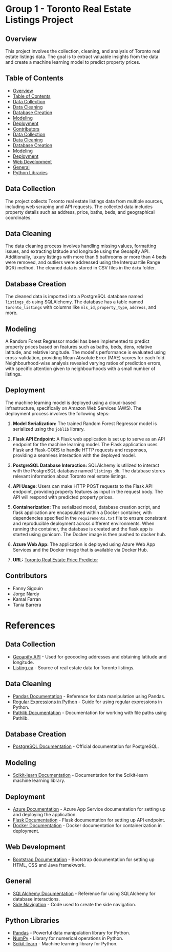 # Group 1 - Toronto Real Estate Listings Project 

## Overview

This project involves the collection, cleaning, and analysis of Toronto real estate listings data. The goal is to extract valuable insights from the data and create a machine learning model to predict property prices.

## Table of Contents

- [Overview](#overview)
- [Table of Contents](#table-of-contents)
- [Data Collection](#data-collection)
- [Data Cleaning](#data-cleaning)
- [Database Creation](#database-creation)
- [Modeling](#modeling)
- [Deployment](#deployment)
- [Contributors](#contributors)
- [Data Collection](#data-collection-1)
- [Data Cleaning](#data-cleaning-1)
- [Database Creation](#database-creation-1)
- [Modeling](#modeling-1)
- [Deployment](#deployment-1)
- [Web Development](#web-development)
- [General](#general)
- [Python Libraries](#python-libraries)

## Data Collection

The project collects Toronto real estate listings data from multiple sources, including web scraping and API requests. The collected data includes property details such as address, price, baths, beds, and geographical coordinates.

## Data Cleaning

The data cleaning process involves handling missing values, formatting issues, and extracting latitude and longitude using the Geoapify API. Additionally, luxury listings with more than 5 bathrooms or more than 4 beds were removed, and outliers were addressed using the Interquartile Range (IQR) method. The cleaned data is stored in CSV files in the `data` folder.

## Database Creation

The cleaned data is imported into a PostgreSQL database named `listings_db` using SQLAlchemy. The database has a table named `toronto_listings` with columns like `mls_id`, `property_type`, `address`, and more.

## Modeling

A Random Forest Regressor model has been implemented to predict property prices based on features such as baths, beds, dens, relative latitude, and relative longitude. The model's performance is evaluated using cross-validation, providing Mean Absolute Error (MAE) scores for each fold. Neighbourhood-wise analysis revealed varying ratios of prediction errors, with specific attention given to neighbourhoods with a small number of listings.

## Deployment

The machine learning model is deployed using a cloud-based infrastructure, specifically on Amazon Web Services (AWS). The deployment process involves the following steps:

1. **Model Serialization:** The trained Random Forest Regressor model is serialized using the `joblib` library. 
   
2. **Flask API Endpoint:** A Flask web application is set up to serve as an API endpoint for the machine learning model. The Flask application uses Flask and Flask-CORS to handle HTTP requests and responses, providing a seamless interaction with the deployed model.

3. **PostgreSQL Database Interaction:** SQLAlchemy is utilized to interact with the PostgreSQL database named `listings_db`. The database stores relevant information about Toronto real estate listings.

4. **API Usage:** Users can make HTTP POST requests to the Flask API endpoint, providing property features as input in the request body. The API will respond with predicted property prices.

5. **Containerization:** The serialized model, database creation script, and flask application are encapsulated within a Docker container, with dependencies specified in the `requirements.txt` file to ensure consistent and reproducible deployment across different environments. When running the container, the database is created and the flask app is started using gunicorn. The Docker image is then pushed to docker hub.

6. **Azure Web App:** The application is deployed using Azure Web App Services and the Docker image that is available via Docker Hub.

7. **URL:** [Toronto Real Estate Price Predictor](https://toronto-real-estate-predictor.azurewebsites.net/) 

## Contributors

- Fanny Sigouin 
- Jorge Nardy 
- Kamal Farran 
- Tania Barrera 

# References

## Data Collection

- [Geoapify API](https://www.geoapify.com/) - Used for geocoding addresses and obtaining latitude and longitude.
- [Listing.ca](https://www.listing.ca/) - Source of real estate data for Toronto listings.

## Data Cleaning

- [Pandas Documentation](https://pandas.pydata.org/pandas-docs/stable/) - Reference for data manipulation using Pandas.
- [Regular Expressions in Python](https://docs.python.org/3/library/re.html) - Guide for using regular expressions in Python.
- [Pathlib Documentation](https://docs.python.org/3/library/pathlib.html) - Documentation for working with file paths using Pathlib.

## Database Creation

- [PostgreSQL Documentation](https://www.postgresql.org/docs/) - Official documentation for PostgreSQL.

## Modeling

- [Scikit-learn Documentation](https://scikit-learn.org/stable/) - Documentation for the Scikit-learn machine learning library.

## Deployment

- [Azure Documentation](https://learn.microsoft.com/en-us/azure/app-service/) - Azure App Service documentation for setting up and deploying the application.
- [Flask Documentation](https://flask.palletsprojects.com/en/3.0.x/) - Flask documentation for setting up API endpoint. 
- [Docker Documentation](https://docs.docker.com/) - Docker documentation for containerization in deployment. 

## Web Development 

- [Bootstrap Documentation](https://getbootstrap.com/docs/3.3/) - Bootstrap documentation for setting up HTML, CSS and Java framekwork. 

## General

- [SQLAlchemy Documentation](https://docs.sqlalchemy.org/) - Reference for using SQLAlchemy for database interactions.
- [Side Navigation](https://www.w3schools.com/howto/howto_js_sidenav.asp) - Code used to create the side navigation.

## Python Libraries

- [Pandas](https://pandas.pydata.org/) - Powerful data manipulation library for Python.
- [NumPy](https://numpy.org/) - Library for numerical operations in Python.
- [Scikit-learn](https://scikit-learn.org/stable/) - Machine learning library for Python.
